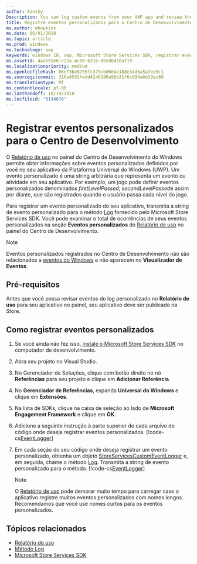 ```yaml
---
author: Xansky
Description: You can log custom events from your UWP app and review those events in the Usage report on the Windows Dev Center dashboard.
title: Registre eventos personalizados para o Centro de Desenvolvimento
ms.author: mhopkins
ms.date: 06/01/2018
ms.topic: article
ms.prod: windows
ms.technology: uwp
keywords: windows 10, uwp, Microsoft Store Services SDK, registrar eventos
ms.assetid: 4aa591e0-c22a-4c90-b316-0b5d0410af19
ms.localizationpriority: medium
ms.openlocfilehash: 06cf3be8755fc375eb0604e188e34d6a5afee9c1
ms.sourcegitcommit: 310a4555fedd4246188a98b31f6c094abb33ec60
ms.translationtype: MT
ms.contentlocale: pt-BR
ms.lasthandoff: 10/19/2018
ms.locfileid: "5134678"
---
```

# <a name="log-custom-events-for-dev-center"></a>Registrar eventos personalizados para o Centro de Desenvolvimento

O [Relatório de uso](https://msdn.microsoft.com/windows/uwp/publish/usage-report) no painel do Centro de Desenvolvimento do Windows permite obter informações sobre eventos personalizados definidos por você no seu aplicativo da Plataforma Universal do Windows (UWP). Um evento personalizado é uma string arbitrária que representa um evento ou atividade em seu aplicativo. Por exemplo, um jogo pode definir eventos personalizados denominados *firstLevelPassed*, *secondLevelPassed*e assim por diante, que são registrados quando o usuário passa cada nível do jogo.

Para registrar um evento personalizado do seu aplicativo, transmita a string de evento personalizado para o método [Log](https://docs.microsoft.com/uwp/api/microsoft.services.store.engagement.storeservicescustomeventlogger.log) fornecido pelo Microsoft Store Services SDK. Você pode examinar o total de ocorrências de seus eventos personalizados na seção **Eventos personalizados** do [Relatório de uso](https://msdn.microsoft.com/windows/uwp/publish/usage-report) no painel do Centro de Desenvolvimento.

> [!NOTE]
> Eventos personalizados registrados no Centro de Desenvolvimento não são relacionados a [eventos do Windows](https://msdn.microsoft.com/library/windows/desktop/aa964766.aspx) e não aparecem no **Visualizador de Eventos**.

## <a name="prerequisites"></a>Pré-requisitos

Antes que você possa revisar eventos do log personalizado no **Relatório de uso** para seu aplicativo no painel, seu aplicativo deve ser publicado na Store.

## <a name="how-to-log-custom-events"></a>Como registrar eventos personalizados

1. Se você ainda não fez isso, [instale o Microsoft Store Services SDK](microsoft-store-services-sdk.md#install-the-sdk) no computador de desenvolvimento.

2. Abra seu projeto no Visual Studio.

3. No Gerenciador de Soluções, clique com botão direito no nó **Referências** para seu projeto e clique em **Adicionar Referência**.

4. No **Gerenciador de Referências**, expanda **Universal do Windows** e clique em **Extensões**.

5. Na lista de SDKs, clique na caixa de seleção ao lado de **Microsoft Engagement Framework** e clique em **OK**.

6. Adicione a seguinte instrução à parte superior de cada arquivo de código onde deseja registrar eventos personalizados.
    [!code-cs[EventLogger](./code/StoreSDKSamples/cs/LogEvents.cs#EngagementNamespace)]

7. Em cada seção do seu código onde deseja registrar um evento personalizado, obtenha um objeto [StoreServicesCustomEventLogger](https://docs.microsoft.com/uwp/api/microsoft.services.store.engagement.storeservicescustomeventlogger.log) e, em seguida, chame o método [Log](https://docs.microsoft.com/uwp/api/microsoft.services.store.engagement.storeservicescustomeventlogger.log). Transmita a string de evento personalizado para o método.
    [!code-cs[EventLogger](./code/StoreSDKSamples/cs/LogEvents.cs#Log)]

    > [!NOTE]
    > O [Relatório de uso](https://msdn.microsoft.com/windows/uwp/publish/usage-report) pode demorar muito tempo para carregar caso o aplicativo registre muitos eventos personalizados com nomes longos. Recomendamos que você use nomes curtos para os eventos personalizados. 

## <a name="related-topics"></a>Tópicos relacionados

* [Relatório de uso](https://msdn.microsoft.com/windows/uwp/publish/usage-report)
* [Método Log](https://docs.microsoft.com/uwp/api/microsoft.services.store.engagement.storeservicescustomeventlogger.log)
* [Microsoft Store Services SDK](https://msdn.microsoft.com/windows/uwp/monetize/microsoft-store-services-sdk)
